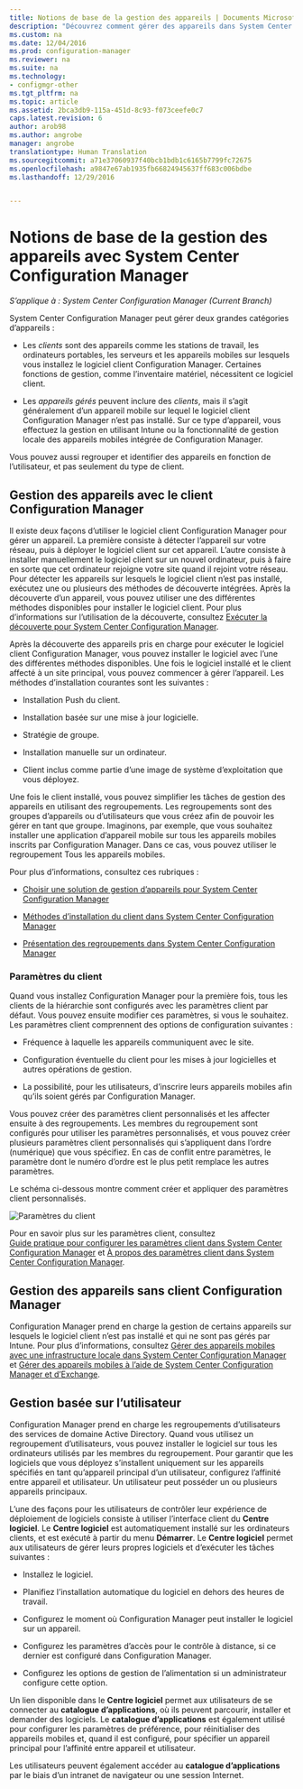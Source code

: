 ```yaml
---
title: Notions de base de la gestion des appareils | Documents Microsoft
description: "Découvrez comment gérer des appareils dans System Center Configuration Manager."
ms.custom: na
ms.date: 12/04/2016
ms.prod: configuration-manager
ms.reviewer: na
ms.suite: na
ms.technology:
- configmgr-other
ms.tgt_pltfrm: na
ms.topic: article
ms.assetid: 2bca3db9-115a-451d-8c93-f073ceefe0c7
caps.latest.revision: 6
author: arob98
ms.author: angrobe
manager: angrobe
translationtype: Human Translation
ms.sourcegitcommit: a71e37060937f40bcb1bdb1c6165b7799fc72675
ms.openlocfilehash: a9847e67ab1935fb66824945637ff683c006bdbe
ms.lasthandoff: 12/29/2016


---
```

# <a name="fundamentals-of-managing-devices-with-system-center-configuration-manager"></a>Notions de base de la gestion des appareils avec System Center Configuration Manager

*S’applique à : System Center Configuration Manager (Current Branch)*

System Center Configuration Manager peut gérer deux grandes catégories d’appareils :

-   Les *clients* sont des appareils comme les stations de travail, les ordinateurs portables, les serveurs et les appareils mobiles sur lesquels vous installez le logiciel client Configuration Manager. Certaines fonctions de gestion, comme l’inventaire matériel, nécessitent ce logiciel client.  

-   Les *appareils gérés* peuvent inclure des *clients*, mais il s’agit généralement d’un appareil mobile sur lequel le logiciel client Configuration Manager n’est pas installé. Sur ce type d’appareil, vous effectuez la gestion en utilisant Intune ou la fonctionnalité de gestion locale des appareils mobiles intégrée de Configuration Manager.

Vous pouvez aussi regrouper et identifier des appareils en fonction de l’utilisateur, et pas seulement du type de client.

## <a name="managing-devices-with-the-configuration-manager-client"></a>Gestion des appareils avec le client Configuration Manager

Il existe deux façons d’utiliser le logiciel client Configuration Manager pour gérer un appareil. La première consiste à détecter l’appareil sur votre réseau, puis à déployer le logiciel client sur cet appareil. L’autre consiste à installer manuellement le logiciel client sur un nouvel ordinateur, puis à faire en sorte que cet ordinateur rejoigne votre site quand il rejoint votre réseau. Pour détecter les appareils sur lesquels le logiciel client n’est pas installé, exécutez une ou plusieurs des méthodes de découverte intégrées. Après la découverte d’un appareil, vous pouvez utiliser une des différentes méthodes disponibles pour installer le logiciel client. Pour plus d’informations sur l’utilisation de la découverte, consultez [Exécuter la découverte pour System Center Configuration Manager](../../core/servers/deploy/configure/run-discovery.md).  

 Après la découverte des appareils pris en charge pour exécuter le logiciel client Configuration Manager, vous pouvez installer le logiciel avec l’une des différentes méthodes disponibles. Une fois le logiciel installé et le client affecté à un site principal, vous pouvez commencer à gérer l’appareil.  Les méthodes d’installation courantes sont les suivantes :

 - Installation Push du client.

 - Installation basée sur une mise à jour logicielle.

 - Stratégie de groupe.

 - Installation manuelle sur un ordinateur.
 - Client inclus comme partie d’une image de système d’exploitation que vous déployez.  


 Une fois le client installé, vous pouvez simplifier les tâches de gestion des appareils en utilisant des regroupements. Les regroupements sont des groupes d’appareils ou d’utilisateurs que vous créez afin de pouvoir les gérer en tant que groupe. Imaginons, par exemple, que vous souhaitez installer une application d’appareil mobile sur tous les appareils mobiles inscrits par Configuration Manager. Dans ce cas, vous pouvez utiliser le regroupement Tous les appareils mobiles.  

 Pour plus d’informations, consultez ces rubriques :  

-   [Choisir une solution de gestion d’appareils pour System Center Configuration Manager](../../core/plan-design/choose-a-device-management-solution.md)  

-   [Méthodes d’installation du client dans System Center Configuration Manager](../../core/clients/deploy/plan/client-installation-methods.md)  

-   [Présentation des regroupements dans System Center Configuration Manager](../../core/clients/manage/collections/introduction-to-collections.md)  

### <a name="client-settings"></a>Paramètres du client  
 Quand vous installez Configuration Manager pour la première fois, tous les clients de la hiérarchie sont configurés avec les paramètres client par défaut. Vous pouvez ensuite modifier ces paramètres, si vous le souhaitez. Les paramètres client comprennent des options de configuration suivantes :

 -  Fréquence à laquelle les appareils communiquent avec le site.

 -  Configuration éventuelle du client pour les mises à jour logicielles et autres opérations de gestion.

 -  La possibilité, pour les utilisateurs, d’inscrire leurs appareils mobiles afin qu’ils soient gérés par Configuration Manager.  

Vous pouvez créer des paramètres client personnalisés et les affecter ensuite à des regroupements.  Les membres du regroupement sont configurés pour utiliser les paramètres personnalisés, et vous pouvez créer plusieurs paramètres client personnalisés qui s’appliquent dans l’ordre (numérique) que vous spécifiez.  En cas de conflit entre paramètres, le paramètre dont le numéro d’ordre est le plus petit remplace les autres paramètres.  

Le schéma ci-dessous montre comment créer et appliquer des paramètres client personnalisés.  

 ![Paramètres du client](media/ClientSettings.gif)  

 Pour en savoir plus sur les paramètres client, consultez  
                [Guide pratique pour configurer les paramètres client dans System Center Configuration Manager](../../core/clients/deploy/configure-client-settings.md) et [À propos des paramètres client dans System Center Configuration Manager](../../core/clients/deploy/about-client-settings.md).

## <a name="managing-devices-without-the-configuration-manager-client"></a>Gestion des appareils sans client Configuration Manager  
 Configuration Manager prend en charge la gestion de certains appareils sur lesquels le logiciel client n’est pas installé et qui ne sont pas gérés par Intune. Pour plus d’informations, consultez [Gérer des appareils mobiles avec une infrastructure locale dans System Center Configuration Manager](../../mdm/understand/manage-mobile-devices-with-on-premises-infrastructure.md) et [Gérer des appareils mobiles à l’aide de System Center Configuration Manager et d’Exchange](../../mdm/deploy-use/manage-mobile-devices-with-exchange-activesync.md).  

## <a name="user-based-management"></a>Gestion basée sur l’utilisateur  
 Configuration Manager prend en charge les regroupements d’utilisateurs des services de domaine Active Directory. Quand vous utilisez un regroupement d’utilisateurs, vous pouvez installer le logiciel sur tous les ordinateurs utilisés par les membres du regroupement. Pour garantir que les logiciels que vous déployez s’installent uniquement sur les appareils spécifiés en tant qu’appareil principal d’un utilisateur, configurez l’affinité entre appareil et utilisateur. Un utilisateur peut posséder un ou plusieurs appareils principaux.  

 L’une des façons pour les utilisateurs de contrôler leur expérience de déploiement de logiciels consiste à utiliser l’interface client du **Centre logiciel**. Le **Centre logiciel** est automatiquement installé sur les ordinateurs clients, et est exécuté à partir du menu **Démarrer**. Le **Centre logiciel** permet aux utilisateurs de gérer leurs propres logiciels et d’exécuter les tâches suivantes :  

-   Installez le logiciel.  

-   Planifiez l’installation automatique du logiciel en dehors des heures de travail.  

-   Configurez le moment où Configuration Manager peut installer le logiciel sur un appareil.  

-   Configurez les paramètres d’accès pour le contrôle à distance, si ce dernier est configuré dans Configuration Manager.  

-   Configurez les options de gestion de l’alimentation si un administrateur configure cette option.  


 Un lien disponible dans le **Centre logiciel** permet aux utilisateurs de se connecter au **catalogue d’applications**, où ils peuvent parcourir, installer et demander des logiciels. Le **catalogue d’applications** est également utilisé pour configurer les paramètres de préférence, pour réinitialiser des appareils mobiles et, quand il est configuré, pour spécifier un appareil principal pour l’affinité entre appareil et utilisateur.   

 Les utilisateurs peuvent également accéder au **catalogue d’applications** par le biais d’un intranet de navigateur ou une session Internet.  

